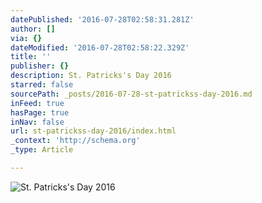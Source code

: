 ```yaml
---
datePublished: '2016-07-28T02:58:31.281Z'
author: []
via: {}
dateModified: '2016-07-28T02:58:22.329Z'
title: ''
publisher: {}
description: St. Patricks's Day 2016
starred: false
sourcePath: _posts/2016-07-28-st-patrickss-day-2016.md
inFeed: true
hasPage: true
inNav: false
url: st-patrickss-day-2016/index.html
_context: 'http://schema.org'
_type: Article

---
```

![St. Patricks's Day 2016](https://the-grid-user-content.s3-us-west-2.amazonaws.com/e1c6b2b0-d255-4009-a8d8-49af07710580.jpg)